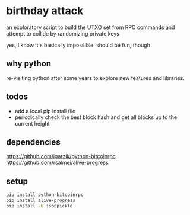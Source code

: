 # birthday attack

an exploratory script to build the UTXO set from RPC commands and attempt to collide by randomizing private keys

yes, I know it's basically impossible. should be fun, though

## why python

re-visiting python after some years to explore new features and libraries.

## todos

- add a local pip install file
- periodically check the best block hash and get all blocks up to the current height

## dependencies

https://github.com/jgarzik/python-bitcoinrpc \
https://github.com/rsalmei/alive-progress

## setup

```bash
pip install python-bitcoinrpc
pip install alive-progress
pip install -U jsonpickle
```
